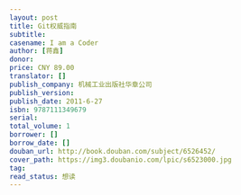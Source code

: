 ```yaml
---
layout: post
title: Git权威指南
subtitle: 
casename: I am a Coder
author: [蒋鑫]
donor: 
price: CNY 89.00
translator: []
publish_company: 机械工业出版社华章公司
publish_version: 
publish_date: 2011-6-27
isbn: 9787111349679
serial: 
total_volume: 1
borrower: []
borrow_date: []
douban_url: http://book.douban.com/subject/6526452/
cover_path: https://img3.doubanio.com/lpic/s6523000.jpg
tag: 
read_status: 想读
---
```

